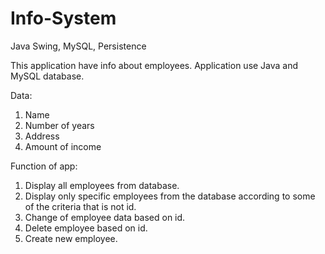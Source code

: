 # Info-System
Java Swing, MySQL, Persistence

This application have info about employees. Application use Java and MySQL database.

Data:

  1. Name
  2. Number of years
  3. Address
  4. Amount of income

Function of app:

  1. Display all employees from database.
  2. Display only specific employees from the database according to some of the criteria that is not id.
  3. Change of employee data based on id.
  4. Delete employee based on id.
  5. Create new employee.
